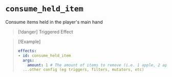 # `consume_held_item`

Consume items held in the player's main hand

> [!danger] Triggered Effect

> [!Example]
> ```yaml
> effects:
> - id: consume_held_item
>   args:
>     amount: 1 # The amount of items to remove (i.e. 1 apple, 2 apples, etc)
>   ...other config (eg triggers, filters, mutators, etc)
> ```

